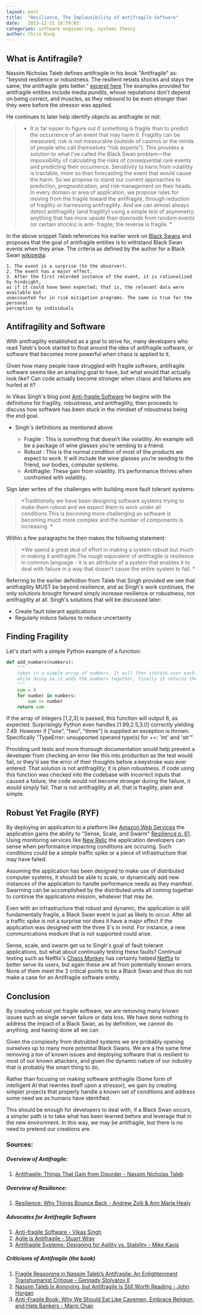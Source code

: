 ```yaml
---
layout: post
title:  "Resilience, The Implausibility of Antifragile Software"
date:   2013-12-31 18:59:03
categories: software engineering, systems theory
author: Chris King
---
```


## What is Antifragile?

Nassim Nicholas Taleb defines antifragile in his book "Antifragile" as: "beyond resilience or robustness. The resilient resists shocks and stays the same; the antifragile gets better." [excerpt here](http://www.fooledbyrandomness.com/prologue.pdf) The examples provided for antifragile entities include media pundits, whose reputations don't depend on being correct, and muscles, as they rebound to be even stronger than they were before the stressor was applied.

He continues to later help identify objects as antifragile or not:

> * It is far easier to figure out if something is fragile than to predict the occurrence of an event that may harm it. Fragility can be measured; risk is not measurable (outside of casinos or the minds of people who call themselves “risk experts”). This provides a solution to what I’ve called the Black Swan problem—the impossibility of calculating the risks of consequential rare events and predicting their occurrence. Sensitivity to harm from volatility is tractable, more so than forecasting the event that would cause the harm. So we propose to stand our current approaches to prediction, prognostication, and risk management on their heads. In every domain or area of application, we propose rules for moving from the fragile toward the antifragile, through reduction of fragility or harnessing antifragility. And we can almost always detect antifragility (and fragility) using a simple test of asymmetry: anything that has more upside than downside from random events (or certain shocks) is anti- fragile; the reverse is fragile. * 

In the above snippet Taleb references his earlier work on [Black Swans](http://www.amazon.com/The-Black-Swan-Improbable-Robustness/dp/081297381X/) and proposes that the goal of antifragile entities is to withstand Black Swan events when they arise. The criteria as defined by the author for a Black Swan [wikipedia](http://en.wikipedia.org/wiki/Black_swan_theory#Identifying_a_black_swan_event):

    1. The event is a surprise (to the observer).
    2. The event has a major effect.
    3. After the first recorded instance of the event, it is rationalized by hindsight, 
    as if it could have been expected; that is, the relevant data were available but 
    unaccounted for in risk mitigation programs. The same is true for the personal 
    perception by individuals



## Antifragility and Software

With antifragility established as a goal to strive for, many developers who read Taleb's book started to float around the idea of antifragile software, or software that becomes more powerful when chaos is applied to it.

Given how many people have struggled with fragile software, antifragile software seems like an amazing goal to have, but what would that actually look like? Can code actually become stronger when chaos and failures are hurled at it?

In Vikas Singh's blog post [Anti-fragile Software](http://scn.sap.com/community/abap/blog/2013/12/01/antifragile-software) he begins with the definitions for fragility, robustness, and antifragility, then proceeds to discuss how software has been stuck in the mindset of robustness being the end goal.

* Singh's definitions as mentioned above

  * Fragile : This is something that doesn’t like volatility. An example will be a package of wine glasses you’re sending to a friend.
  * Robust : This is the normal condition of most of the products we expect to work. It will include the wine glasses you’re sending to the friend, our bodies, computer systems.
  * Antifragile: These gain from volatility. It’s performance thrives when confronted with volatility.

Sign later writes of the challenges with building more fault tolerant systems:

> *Traditionally we have been designing software systems trying to make them robust and we expect them to work under all conditions.This is becoming more challenging as software is becoming much more complex and the number of components is increasing. *

Within a few paragraphs he then makes the following statement: 

> *We spend a great deal of effort in making a system robust but much in making it antifragile.The rough equivalent of antifragile is resilience in common language - it is an attribute of a system that enables it to deal with failure in a way that doesn’t cause the entire system to fail. *

Referring to the earlier definition from Taleb that Singh provided we see that antifragility MUST be beyond resilience, and as Singh's work continues, the only solutions brought forward simply increase resilience or robustness, not antifragility at all.
Singh's solutions that will be discussed later:

 * Create fault tolerant applications
 * Regularly induce failures to reduce uncertainty


## Finding Fragility

Let's start with a simple Python example of a function:

```python
def add_numbers(numbers):
    """
    takes in a simple array of numbers. It will then iterate over each number,
    while doing so it adds the numbers together, finally it returns the result.
    """
    sum = 0
    for number in numbers:
        sum += number
    return sum
```

If the array of integers [1,2,3] is passed, this function will output 6, as expected. Surprisingly Python even handles [1.99,2.5,3.0] correctly yielding 7.49. However if ["one", "two", "three"] is supplied an exception is thrown. Specifically "TypeError: unsupported operand type(s) for +=: 'int' and 'str'" 

Providing unit tests and more thorough documentation would help prevent a developer from checking an error like this into production as the test would fail, or they'd see the error of their thoughts before a keystroke was ever entered. That solution is not antifragility; it is plain robustness. If code using this function was checked into the codebase with incorrect inputs that caused a failure, the code would not become stronger during the failure, it would simply fail. That is not antifragility at all, that is fragility, plain and simple.

## Robust Yet Fragile (RYF)

By deploying an application to a platform like [Amazon Web Services](http://aws.amazon.com/) the application gains the ability to "Sense, Scale, and Swarm" [Resilience p. 61](http://www.amazon.com/Resilience-Why-Things-Bounce-Back/dp/1451683812/ref=tmm_pap_swatch_0?_encoding=UTF8&sr=8-1&qid=1388748431). Using monitoring services like [New Relic](http://newrelic.com/) the application developers can sense when performance impacting conditions are occuring. Such conditions could be a simple traffic spike or a piece of infrastructure that may have failed. 

Assuming the application has been designed to make use of distributed computer systems, it should be able to scale, or dynamically add new instances of the application to handle performance needs as they manifest. Swarming can be accomplished by the distributed units all coming together to continue the applications mission, whatever that may be.

Even with an infrastructure that robust and dynamic, the application is still fundamentally fragile, a Black Swan event is just as likely to occur. After all a traffic spike is not a surprise nor does it have a major effect if the application was designed with the three S's in mind. For instance, a new communications medium that is not supported could arise.

Sense, scale, and swarm get us to Singh's goal of fault tolerant applications, but what about continually testing these faults? Continual testing such as Netflix's [Chaos Monkey](https://github.com/Netflix/SimianArmy) has certainly helped [Netflix](http://arstechnica.com/information-technology/2012/07/netflix-attacks-own-network-with-chaos-monkey-and-now-you-can-too/) to better serve its users, but again these are all from potentially known errors. None of them meet the 3 critical points to be a Black Swan and thus do not make a case for an Antifragile software entity.  

## Conclusion

By creating robust yet fragile software, we are removing many known issues such as single server failure or data loss. We have done nothing to address the impact of a Black Swan, as by definition, we cannot do anything, and having done all we can

Given the complexity from distrubted systems we are probably opening ourselves up to many more potential Black Swans. We are a the same time removing a ton of known issues and deploying software that is resilient to most of our known attackers, and given the dynamic nature of our industry that is probably the smart thing to do.

Rather than focusing on making software antifragile (Some form of intelligent AI that rewrites itself upon a stressor), we gain by creating simpler projects that properly handle a known set of conditions and address some need we as humans have identified.

This should be enough for developers to deal with, if a Black Swan occurs, a simpler path is to take what has been learned before and leverage that in the new environment. In this way, we may be antifragile, but there is no need to pretend our creations are. 

### Sources: 

##### Overview of Antifragile:

1. [Antifragile: Things That Gain from Disorder - Nassim Nicholas Taleb](http://www.amazon.com/Antifragile-Things-That-Gain-Disorder/dp/1400067820/ref=sr_1_1?ie=UTF8&qid=1388748417&sr=8-1&keywords=antifragile)

##### Overview of Resilience:

1. [Resilience: Why Things Bounce Back - Andrew Zolli & Ann Marie Healy](http://www.amazon.com/Resilience-Why-Things-Bounce-Back/dp/1451683812/ref=tmm_pap_swatch_0?_encoding=UTF8&sr=8-1&qid=1388748431)

##### Advocates for Antifragile Software

1. [Anti-fragile Software - Vikas Singh](http://scn.sap.com/community/abap/blog/2013/12/01/antifragile-software)
2. [Agile is Antifragile - Stuart Wray](http://onfoodandcoding.blogspot.com/2013/05/agile-is-antifragile.html)
3. [Antifragile Systems: Designing for Agility vs. Stability - Mike Kavis](http://www.virtualizationpractice.com/antifragile-systems-designing-for-agility-vs-stability-22536/)

##### Criticisms of Antifragile (the book)

1. [Fragile Reasoning in Nassim Taleb’s Antifragile: An Enlightenment Transhumanist Critique - Gennady Stolyarov II](http://www.quebecoislibre.org/13/130515-8.html)
2. [Nassim Taleb Is Annoying, but Antifragile Is Still Worth Reading - John Horgan](http://blogs.scientificamerican.com/cross-check/2012/12/05/nassim-taleb-is-annoying-but-antifragile-is-still-worth-reading/)
3. [Anti-Fragile Book: Why We Should Eat Like Cavemen, Embrace Religion, and Hate Bankers - Marni Chan](http://www.policymic.com/articles/19909/anti-fragile-book-why-we-should-eat-like-cavemen-embrace-religion-and-hate-bankers)



